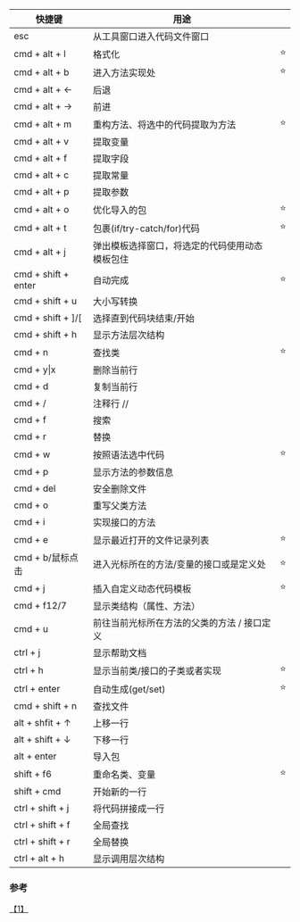 |快捷键|用途| |
|---|---| --- |
| esc | 从工具窗口进入代码文件窗口| |
| cmd + alt + l | 格式化 | ⭐️ |
| cmd + alt + b | 进入方法实现处 | ⭐️ |
| cmd + alt + ← | 后退    | |
| cmd + alt + → | 前进    | |
| cmd + alt + m | 重构方法、将选中的代码提取为方法 | ⭐️ |
| cmd + alt + v | 提取变量 | |
| cmd + alt + f | 提取字段 | |
| cmd + alt + c | 提取常量 | |
| cmd + alt + p | 提取参数 | |
| cmd + alt + o | 优化导入的包| ⭐️ |
| cmd + alt + t | 包裹(if/try-catch/for)代码 | ⭐️ |
| cmd + alt + j | 弹出模板选择窗口，将选定的代码使用动态模板包住 | |
| cmd + shift + enter | 自动完成 | ⭐️ |
| cmd + shift + u | 大小写转换 | |
| cmd + shift + ]/[ |选择直到代码块结束/开始 | |
| cmd + shift + h | 显示方法层次结构 | |
| cmd + n | 查找类 | ⭐️ |
| cmd + y\|x | 删除当前行 | |
| cmd + d | 复制当前行 | |
| cmd + / | 注释行 // | |
| cmd + f | 搜索 | |
| cmd + r | 替换 | |
| cmd + w | 按照语法选中代码 | ⭐️ |
| cmd + p | 显示方法的参数信息 | |
| cmd + del | 安全删除文件 | |
| cmd + o | 重写父类方法 | |
| cmd + i | 实现接口的方法 | |
| cmd + e | 显示最近打开的文件记录列表 | ⭐️ |
| cmd + b/鼠标点击 | 进入光标所在的方法/变量的接口或是定义处 | ⭐️ |
| cmd + j | 插入自定义动态代码模板 | ⭐️ |
| cmd + f12/7 | 显示类结构（属性、方法） | |
| cmd + u | 前往当前光标所在方法的父类的方法 / 接口定义 | 
| ctrl + j | 显示帮助文档 | |
| ctrl + h | 显示当前类/接口的子类或者实现 | ⭐️ |
| ctrl + enter | 自动生成(get/set) | ⭐️ |
| cmd + shift + n | 查找文件 | |
| alt + shfit + ↑ | 上移一行 | |
| alt + shift + ↓ | 下移一行 | |
| alt + enter | 导入包 | |
| shift + f6 | 重命名类、变量 | ⭐️ |
| shift + cmd | 开始新的一行 | |
| ctrl + shift + j | 将代码拼接成一行 | |
| ctrl + shift + f | 全局查找 | |
| ctrl + shift + r | 全局替换 | |
| ctrl + alt + h | 显示调用层次结构 | |

### 参考
[【1】](http://wiki.jikexueyuan.com/project/intellij-idea-tutorial/keymap-mac-introduce.html)
